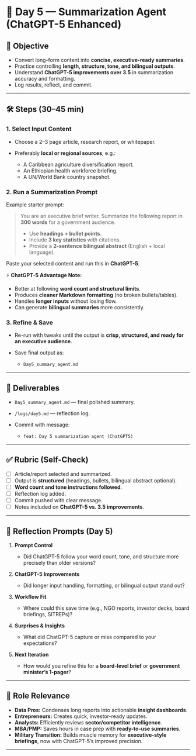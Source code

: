 # 🚀 Day 5 — Summarization Agent (ChatGPT-5 Enhanced)

## 📌 Objective

* Convert long-form content into **concise, executive-ready summaries**.
* Practice controlling **length, structure, tone, and bilingual outputs**.
* Understand **ChatGPT-5 improvements over 3.5** in summarization accuracy and formatting.
* Log results, reflect, and commit.

---

## 🛠 Steps (30–45 min)

### 1. Select Input Content

* Choose a 2–3 page article, research report, or whitepaper.
* Preferably **local or regional sources**, e.g.:

  * A Caribbean agriculture diversification report.
  * An Ethiopian health workforce briefing.
  * A UN/World Bank country snapshot.

### 2. Run a Summarization Prompt

Example starter prompt:

> You are an executive brief writer. Summarize the following report in **300 words** for a government audience.
>
> * Use **headings + bullet points**.
> * Include **3 key statistics** with citations.
> * Provide a **2-sentence bilingual abstract** (English + local language).

Paste your selected content and run this in **ChatGPT-5**.

⚡ **ChatGPT-5 Advantage Note:**

* Better at following **word count and structural limits**.
* Produces **cleaner Markdown formatting** (no broken bullets/tables).
* Handles **longer inputs** without losing flow.
* Can generate **bilingual summaries** more consistently.

### 3. Refine & Save

* Re-run with tweaks until the output is **crisp, structured, and ready for an executive audience**.
* Save final output as:

  * `Day5_summary_agent.md`

---

## 📂 Deliverables

* `Day5_summary_agent.md` — final polished summary.
* `/logs/day5.md` — reflection log.
* Commit with message:

  * `feat: Day 5 summarization agent (ChatGPT5)`

---

## ✅ Rubric (Self-Check)

* [ ] Article/report selected and summarized.
* [ ] Output is **structured** (headings, bullets, bilingual abstract optional).
* [ ] **Word count and tone instructions followed**.
* [ ] Reflection log added.
* [ ] Commit pushed with clear message.
* [ ] Notes included on **ChatGPT-5 vs. 3.5 improvements**.

---

## 📝 Reflection Prompts (Day 5)

1. **Prompt Control**

   * Did ChatGPT-5 follow your word count, tone, and structure more precisely than older versions?

2. **ChatGPT-5 Improvements**

   * Did longer input handling, formatting, or bilingual output stand out?

3. **Workflow Fit**

   * Where could this save time (e.g., NGO reports, investor decks, board briefings, SITREPs)?

4. **Surprises & Insights**

   * What did ChatGPT-5 capture or miss compared to your expectations?

5. **Next Iteration**

   * How would you refine this for a **board-level brief** or **government minister’s 1-pager**?

---

## 🎯 Role Relevance

* **Data Pros:** Condenses long reports into actionable **insight dashboards**.
* **Entrepreneurs:** Creates quick, investor-ready updates.
* **Analysts:** Efficiently reviews **sector/competitor intelligence**.
* **MBA/PMP:** Saves hours in case prep with **ready-to-use summaries**.
* **Military Transition:** Builds muscle memory for **executive-style briefings**, now with ChatGPT-5’s improved precision.

---
